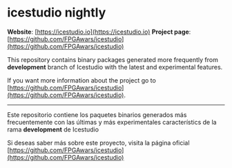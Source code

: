 # icestudio nightly

**Website**: [https://icestudio.io](https://icestudio.io)
**Project page**: [https://github.com/FPGAwars/icestudio](https://github.com/FPGAwars/icestudio)




This repository contains binary packages generated more frequently from **development** branch of Icestudio with the latest and experimental features.

If you want more information about the project go to [https://github.com/FPGAwars/icestudio](https://github.com/FPGAwars/icestudio).

---

Este repositorio contiene los paquetes binarios generados más frecuentemente con las últimas y más experimentales característics de la rama **development**  de Icestudio

Si deseas saber más sobre este proyecto, visita la página oficial [https://github.com/FPGAwars/icestudio](https://github.com/FPGAwars/icestudio)


